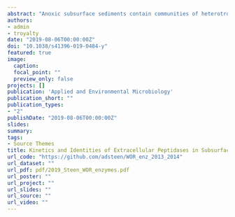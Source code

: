 ```yaml
---
abstract: "Anoxic subsurface sediments contain communities of heterotrophic microorganisms that metabolize organic carbon at extraordinarily slow rates. In order to assess the mechanisms by which subsurface microorganisms access detrital sedimentary organic matter, we measured kinetics of a range of extracellular peptidases in anoxic sediments of the White Oak River estuary, NC. Nine distinct peptidase substrates were enzymatically hydrolyzed at all depths. Potential peptidase activities (Vmax) decreased with increasing sediment depth, although Vmax expressed on a per cell basis was approximately the same at all depths. Half-saturation constants (Km) decreased with depth, indicating peptidases that functioned more efficiently at low substrate concentrations. Potential activities of extracellular peptidases acting on molecules that are enriched in degraded organic matter (D-phenylalanine and L-ornithine) increased relative to enzymes that act on L-phenylalanine, further suggesting microbial community adaptation to access degraded organic matter. Nineteen classes of predicted, exported peptidases were identified in genomic data from the same site, of which genes for class C25 (gingipain-like) peptidases represented more than 40% at each depth. Methionine aminopeptidases, zinc carboxypeptidases, and class S24-like peptidases, which are involved in single-stranded DNA repair, were also abundant. These results suggest a subsurface heterotrophic microbial community that primarily accesses low-quality detrital organic matter via a diverse suite of well-adapted extracellular enzymes."
authors:
- admin
- troyalty
date: "2019-08-06T00:00:00Z"
doi: "10.1038/s41396-019-0484-y"
featured: true
image:
  caption: 
  focal_point: ""
  preview_only: false
projects: []
publication: 'Applied and Environmental Microbiology'
publication_short: ""
publication_types:
- "2"
publishDate: "2019-08-06T00:00:00Z"
slides: 
summary: 
tags:
- Source Themes
title: Kinetics and Identities of Extracellular Peptidases in Subsurface Sediments of the White Oak River Estuary, North Carolina
url_code: "https://github.com/adsteen/WOR_enz_2013_2014"
url_dataset: ""
url_pdf: pdf/2019_Steen_WOR_enzymes.pdf
url_poster: ""
url_project: ""
url_slides: ""
url_source: ""
url_video: ""
---
```


